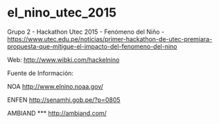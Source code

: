 # el_nino_utec_2015
Grupo 2 - Hackathon Utec 2015 - Fenómeno del Niño -  https://www.utec.edu.pe/noticias/primer-hackathon-de-utec-premiara-propuesta-que-mitigue-el-impacto-del-fenomeno-del-nino

Web:
http://www.wibki.com/hackelnino

Fuente de Información:

NOA
http://www.elnino.noaa.gov/

ENFEN
http://senamhi.gob.pe/?p=0805

AMBIAND ***
http://ambiand.com/

